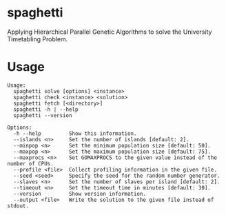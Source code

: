 spaghetti
=========

Applying Hierarchical Parallel Genetic Algorithms to solve the University Timetabling Problem.

Usage
=====

    Usage:
      spaghetti solve [options] <instance>
      spaghetti check <instance> <solution>
      spaghetti fetch [<directory>]
      spaghetti -h | --help
      spaghetti --version

    Options:  
      -h --help         Show this information.
      --islands <n>     Set the number of islands [default: 2].
      --minpop <n>      Set the minimum population size [default: 50].
      --maxpop <n>      Set the maximum population size [default: 75].
      --maxprocs <n>    Set GOMAXPROCS to the given value instead of the number of CPUs.
      --profile <file>  Collect profiling information in the given file. 
      --seed <seed>     Specify the seed for the random number generator.
      --slaves <n>      Set the number of slaves per island [default: 2].
      --timeout <n>     Set the timeout time in minutes [default: 30].
      --version         Show version information.
      --output <file>   Write the solution to the given file instead of stdout.
